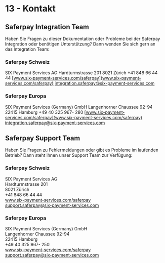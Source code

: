 # 13 - Kontakt
## Saferpay Integration Team
Haben Sie Fragen zu dieser Dokumentation oder Probleme bei der Saferpay Integration oder benötigen Unterstützung? Dann wenden Sie sich gern an das Integration Team:

### Saferpay Schweiz					
SIX Payment Services AG
Hardturmstrasse 201
8021 Zürich
+41 848 66 44 44
[www.six-payment-services.com/saferpay](www.six-payment-services.com/saferpay)
[integration.saferpay@six-payment-services.com](integration.saferpay@six-payment-services.com)

### Saferpay Europa
SIX Payment Services (Germany) GmbH
Langenhorner Chaussee 92-94
22415 Hamburg
+49 40 325 967- 280
[www.six-payment-services.com/saferpay](www.six-payment-services.com/saferpay)
[integration.saferpay@six-payment-services.com](integration.saferpay@six-payment-services.com)


## Saferpay Support Team
Haben Sie Fragen zu Fehlermeldungen oder gibt es Probleme im laufenden Betrieb? Dann steht Ihnen unser Support Team zur Verfügung:

### Saferpay Schweiz <br />
SIX Payment Services AG <br />
Hardturmstrasse 201 <br />
8021 Zürich <br />
+41 848 66 44 44 <br />
www.six-payment-services.com/saferpay <br /> 
support.saferpay@six-payment-services.com <br />

### Saferpay Europa
SIX Payment Services (Germany) GmbH <br />
Langenhorner Chaussee 92-94 <br />
22415 Hamburg <br />
+49 40 325 967- 250 <br />
www.six-payment-services.com/saferpay <br /> 
support.saferpay@six-payment-services.com <br />
